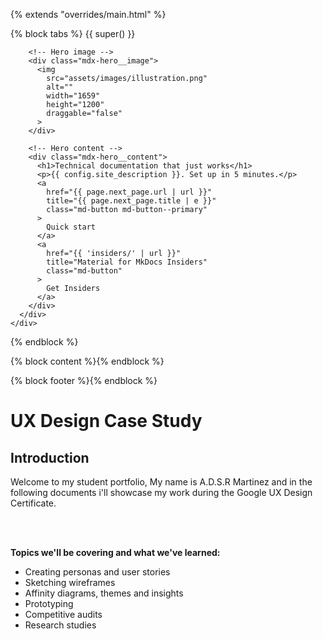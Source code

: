 <!--
  Copyright (c) 2016-2022 Martin Donath <martin.donath@squidfunk.com>
  Permission is hereby granted, free of charge, to any person obtaining a copy
  of this software and associated documentation files (the "Software"), to
  deal in the Software without restriction, including without limitation the
  rights to use, copy, modify, merge, publish, distribute, sublicense, and/or
  sell copies of the Software, and to permit persons to whom the Software is
  furnished to do so, subject to the following conditions:
  The above copyright notice and this permission notice shall be included in
  all copies or substantial portions of the Software.
  THE SOFTWARE IS PROVIDED "AS IS", WITHOUT WARRANTY OF ANY KIND, EXPRESS OR
  IMPLIED, INCLUDING BUT NOT LIMITED TO THE WARRANTIES OF MERCHANTABILITY,
  FITNESS FOR A PARTICULAR PURPOSE AND NON-INFRINGEMENT. IN NO EVENT SHALL THE
  AUTHORS OR COPYRIGHT HOLDERS BE LIABLE FOR ANY CLAIM, DAMAGES OR OTHER
  LIABILITY, WHETHER IN AN ACTION OF CONTRACT, TORT OR OTHERWISE, ARISING
  FROM, OUT OF OR IN CONNECTION WITH THE SOFTWARE OR THE USE OR OTHER DEALINGS
  IN THE SOFTWARE.
-->

{% extends "overrides/main.html" %}

<!-- Render hero under tabs -->
{% block tabs %}
  {{ super() }}

  <!-- Additional styles for landing page -->
  <style>

    /* Application header should be static for the landing page */
    .md-header {
      position: initial;
    }

    /* Remove spacing, as we cannot hide it completely */
    .md-main__inner {
      margin: 0;
    }

    /* Hide main content for now */
    .md-content {
      display: none;
    }

    /* Hide table of contents */
    @media screen and (min-width: 60em) {
      .md-sidebar--secondary {
        display: none;
      }
    }

    /* Hide navigation */
    @media screen and (min-width: 76.25em) {
      .md-sidebar--primary {
        display: none;
      }
    }
  </style>

  <!-- Hero for landing page -->
  <section class="mdx-container">
    <div class="md-grid md-typeset">
      <div class="mdx-hero">

        <!-- Hero image -->
        <div class="mdx-hero__image">
          <img
            src="assets/images/illustration.png"
            alt=""
            width="1659"
            height="1200"
            draggable="false"
          >
        </div>

        <!-- Hero content -->
        <div class="mdx-hero__content">
          <h1>Technical documentation that just works</h1>
          <p>{{ config.site_description }}. Set up in 5 minutes.</p>
          <a
            href="{{ page.next_page.url | url }}"
            title="{{ page.next_page.title | e }}"
            class="md-button md-button--primary"
          >
            Quick start
          </a>
          <a
            href="{{ 'insiders/' | url }}"
            title="Material for MkDocs Insiders"
            class="md-button"
          >
            Get Insiders
          </a>
        </div>
      </div>
    </div>
  </section>
{% endblock %}

<!-- Content -->
{% block content %}{% endblock %}

<!-- Application footer -->
{% block footer %}{% endblock %}

# UX Design Case Study

## **Introduction** ##

Welcome to my student portfolio, My name is A.D.S.R Martinez and in the following documents i'll showcase my work during the Google UX Design Certificate. 



<br><br>

**Topics we'll be covering and what we've learned:**

-   Creating personas and user stories
-   Sketching wireframes
-   Affinity diagrams, themes and insights
-   Prototyping
-   Competitive audits
-   Research studies
